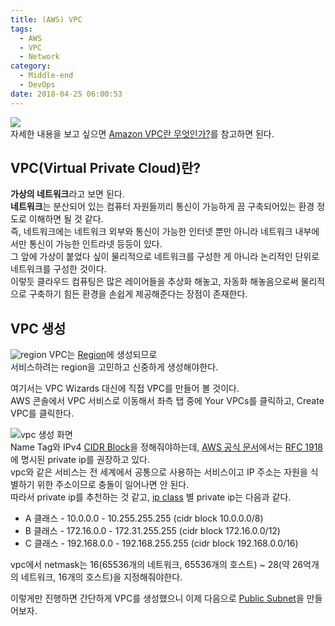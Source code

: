 ```yaml
---
title: (AWS) VPC
tags:
  - AWS
  - VPC
  - Network
category:
  - Middle-end
  - DevOps
date: 2018-04-25 06:00:53
---
```


![](thumb.png)  
자세한 내용을 보고 싶으면 [Amazon VPC란 무엇인가?](https://docs.aws.amazon.com/ko_kr/AmazonVPC/latest/UserGuide/VPC_Introduction.html)를 참고하면 된다.

## VPC(Virtual Private Cloud)란?
**가상의 네트워크**라고 보면 된다.  
**네트워크**는 분산되어 있는 컴퓨터 자원들끼리 통신이 가능하게 끔 구축되어있는 환경 정도로 이해하면 될 것 같다.  
즉, 네트워크에는 네트워크 외부와 통신이 가능한 인터넷 뿐만 아니라 네트워크 내부에서만 통신이 가능한 인트라넷 등등이 있다.  
그 앞에 가상이 붙었다 싶이 물리적으로 네트워크를 구성한 게 아니라 논리적인 단위로 네트워크를 구성한 것이다.  
이렇듯 클라우드 컴퓨팅은 많은 레이어들을 추상화 해놓고, 자동화 해놓음으로써 물리적으로 구축하기 힘든 환경을 손쉽게 제공해준다는 장점이 존재한다.

## VPC 생성
![region](region.png)
VPC는 [Region](https://docs.aws.amazon.com/ko_kr/AWSEC2/latest/UserGuide/using-regions-availability-zones.html)에 생성되므로  
서비스하려는 region을 고민하고 신중하게 생성해야한다.
 
여기서는 VPC Wizards 대신에 직접 VPC를 만들어 볼 것이다.  
AWS 콘솔에서 VPC 서비스로 이동해서 좌측 탭 중에 Your VPCs를 클릭하고, Create VPC를 클릭한다.  

![vpc 생성 화면](create-vpc.png)  
Name Tag와 IPv4 <a href="https://ko.wikipedia.org/wiki/%EC%82%AC%EC%9D%B4%EB%8D%94_(%EB%84%A4%ED%8A%B8%EC%9B%8C%ED%82%B9)" target="_blank">CIDR Block</a>을 정해줘야하는데,
[AWS 공식 문서](https://docs.aws.amazon.com/AmazonVPC/latest/UserGuide/VPC_Subnets.html#VPC_Sizing)에서는
[RFC 1918](http://www.faqs.org/rfcs/rfc1918.html)에 명시된 private ip를 권장하고 있다.  
vpc와 같은 서비스는 전 세계에서 공통으로 사용하는 서비스이고 IP 주소는 자원을 식별하기 위한 주소이므로 충돌이 일어나면 안 된다.  
따라서 private ip를 추천하는 것 같고, [ip class](https://ko.wikipedia.org/wiki/%EB%84%A4%ED%8A%B8%EC%9B%8C%ED%81%AC_%ED%81%B4%EB%9E%98%EC%8A%A4) 별 private ip는 다음과 같다.  
* A 클래스 - 10.0.0.0 - 10.255.255.255 (cidr block 10.0.0.0/8)  
* B 클래스 - 172.16.0.0 - 172.31.255.255 (cidr block 172.16.0.0/12)  
* C 클래스 - 192.168.0.0 - 192.168.255.255 (cidr block 192.168.0.0/16)

vpc에서 netmask는 16(65536개의 네트워크, 65536개의 호스트) ~ 28(약 26억개의 네트워크, 16개의 호스트)을 지정해줘야한다.  

이렇게만 진행하면 간단하게 VPC를 생성했으니 이제 다음으로 [Public Subnet](/2018/04/25/aws-public-subnet)을 만들어보자.
